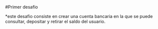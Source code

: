 #Primer desafio

*este desafio consiste en crear una cuenta bancaria en la que se puede consultar, depositar y retirar el saldo del usuario.
